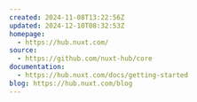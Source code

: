 ```yaml
---
created: 2024-11-08T13:22:56Z
updated: 2024-12-10T08:32:53Z
homepage:
  - https://hub.nuxt.com/
source:
  - https://github.com/nuxt-hub/core
documentation:
  - https://hub.nuxt.com/docs/getting-started
blog: https://hub.nuxt.com/blog
---
```

